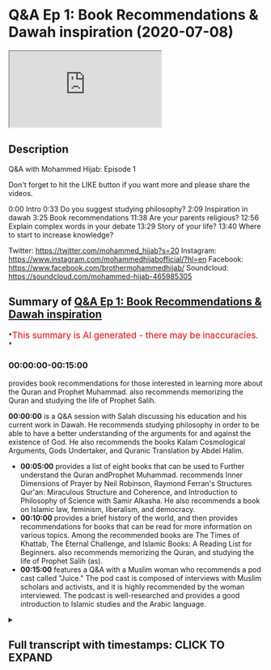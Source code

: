 # Q&A Ep 1: Book Recommendations & Dawah inspiration (2020-07-08)

<iframe loading='lazy' allow='autoplay' src='https://www.youtube.com/embed/zCfvKD88BEg'></iframe>

## Description

Q&A with Mohammed Hijab: Episode 1

Don't forget to hit the LIKE button if you want more and please share the videos.

0:00 Intro
0:33 Do you suggest studying philosophy?
2:09 Inspiration in dawah
3:25 Book recommendations
11:38 Are your parents religious?
12:56 Explain complex words in your debate
13:29 Story of your life?
13:40 Where to start to increase knowledge?

Twitter: <https://twitter.com/mohammed_hijab?s=20>
Instagram: <https://www.instagram.com/mohammedhijabofficial/?hl=en>
Facebook: <https://www.facebook.com/brothermohammedhijab/>
Soundcloud: <https://soundcloud.com/mohammed-hijab-465985305>

## Summary of [Q&A Ep 1: Book Recommendations & Dawah inspiration](https://www.youtube.com/watch?v=zCfvKD88BEg)

*<span style="color:red; font-size:125%">This summary is AI generated - there may be inaccuracies</span>. *

### <a onclick="modifyYTiframeseektime('0')">00:00:00-00:15:00</a>

provides book recommendations for those interested in learning more about the Quran and Prophet Muhammad.  also recommends memorizing the Quran and studying the life of Prophet Salih.

**<a onclick="modifyYTiframeseektime('0')">00:00:00</a>** is a Q&A session with Salah discussing his education and his current work in Dawah. He recommends studying philosophy in order to be able to have a better understanding of the arguments for and against the existence of God. He also recommends the books Kalam Cosmological Arguments, Gods Undertaker, and Quranic Translation by Abdel Halim.

* **<a onclick="modifyYTiframeseektime('300')">00:05:00</a>**  provides a list of eight books that can be used to Further understand the Quran andProphet Muhammad. recommends Inner Dimensions of Prayer by Neil Robinson, Raymond Ferran's Structures Qur'an: Miraculous Structure and Coherence, and Introduction to Philosophy of Science with Samir Alkasha. He also recommends a book on Islamic law, feminism, liberalism, and democracy.
* **<a onclick="modifyYTiframeseektime('600')">00:10:00</a>** provides a brief history of the world, and then provides recommendations for books that can be read for more information on various topics. Among the recommended books are The Times of Khattab, The Eternal Challenge, and Islamic Books: A Reading List for Beginners.  also recommends memorizing the Quran, and studying the life of Prophet Salih (as).
* **<a onclick="modifyYTiframeseektime('900')">00:15:00</a>**  features a Q&A with a Muslim woman who recommends a pod cast called "Juice." The pod cast is composed of interviews with Muslim scholars and activists, and it is highly recommended by the woman interviewed. The podcast is well-researched and provides a good introduction to Islamic studies and the Arabic language.

<details><summary><h2>Full transcript with timestamps: CLICK TO EXPAND</h2></summary>

<a onclick="modifyYTiframeseektime('0')">0:00:00</a> Music  
<a onclick="modifyYTiframeseektime('5')">0:00:05</a> Salam alaikum warahmatullahi oh but I  
<a onclick="modifyYTiframeseektime('7')">0:00:07</a> care - how're you guys doing  
<a onclick="modifyYTiframeseektime('10')">0:00:10</a> this is just something I've never done  
<a onclick="modifyYTiframeseektime('12')">0:00:12</a> before actually it's a Q & A session  
<a onclick="modifyYTiframeseektime('15')">0:00:15</a> where I'm looking at some of the  
<a onclick="modifyYTiframeseektime('17')">0:00:17</a> questions that you have put in the  
<a onclick="modifyYTiframeseektime('19')">0:00:19</a> community page of smart agenda which I'm  
<a onclick="modifyYTiframeseektime('24')">0:00:24</a> sure you've already subscribed to this  
<a onclick="modifyYTiframeseektime('25')">0:00:25</a> channel is a very important Channel hang  
<a onclick="modifyYTiframeseektime('30')">0:00:30</a> on to your seats so the first question  
<a onclick="modifyYTiframeseektime('33')">0:00:33</a> was what does his education consist of  
<a onclick="modifyYTiframeseektime('36')">0:00:36</a> and what would you recommend people just  
<a onclick="modifyYTiframeseektime('39')">0:00:39</a> and would he recommend people to study  
<a onclick="modifyYTiframeseektime('41')">0:00:41</a> philosophy a question from Norway okay  
<a onclick="modifyYTiframeseektime('45')">0:00:45</a> so my training or actual qualifications  
<a onclick="modifyYTiframeseektime('50')">0:00:50</a> in the Universities has been things like  
<a onclick="modifyYTiframeseektime('53')">0:00:53</a> political philosophy or other no  
<a onclick="modifyYTiframeseektime('56')">0:00:56</a> politics degree and focus a lot on  
<a onclick="modifyYTiframeseektime('58')">0:00:58</a> political philosophy history Islamic  
<a onclick="modifyYTiframeseektime('63')">0:01:03</a> Studies theology these kinds of  
<a onclick="modifyYTiframeseektime('67')">0:01:07</a> obviously these are these are the areas  
<a onclick="modifyYTiframeseektime('69')">0:01:09</a> that I've actually completed and  
<a onclick="modifyYTiframeseektime('71')">0:01:11</a> continue to do work in and and yeah  
<a onclick="modifyYTiframeseektime('76')">0:01:16</a> these are the and these are the things  
<a onclick="modifyYTiframeseektime('78')">0:01:18</a> I'm qualified and really but in terms of  
<a onclick="modifyYTiframeseektime('80')">0:01:20</a> do I recommend people to study  
<a onclick="modifyYTiframeseektime('84')">0:01:24</a> philosophy well I think that there are  
<a onclick="modifyYTiframeseektime('87')">0:01:27</a> some philosophies that are going to be  
<a onclick="modifyYTiframeseektime('88')">0:01:28</a> very important in the public discourse  
<a onclick="modifyYTiframeseektime('90')">0:01:30</a> so for example moral philosophy and  
<a onclick="modifyYTiframeseektime('92')">0:01:32</a> political philosophy in particular for  
<a onclick="modifyYTiframeseektime('95')">0:01:35</a> those who have a firm faith or grounding  
<a onclick="modifyYTiframeseektime('100')">0:01:40</a> in the faith I do recommend that those  
<a onclick="modifyYTiframeseektime('102')">0:01:42</a> two kinds of philosophy political  
<a onclick="modifyYTiframeseektime('104')">0:01:44</a> philosophy moral philosophy you could  
<a onclick="modifyYTiframeseektime('108')">0:01:48</a> add to a philosophy of science and you  
<a onclick="modifyYTiframeseektime('109')">0:01:49</a> can also add to a philosophy of religion  
<a onclick="modifyYTiframeseektime('110')">0:01:50</a> those four types of philosophy I think  
<a onclick="modifyYTiframeseektime('113')">0:01:53</a> are very important to discussion so I  
<a onclick="modifyYTiframeseektime('116')">0:01:56</a> would recommend if who that have a very  
<a onclick="modifyYTiframeseektime('119')">0:01:59</a> you know an okay understanding of the  
<a onclick="modifyYTiframeseektime('122')">0:02:02</a> you know a solid foundation if you like  
<a onclick="modifyYTiframeseektime('124')">0:02:04</a> in Islamic studies Islamic Sciences the  
<a onclick="modifyYTiframeseektime('127')">0:02:07</a> second question my question is what made  
<a onclick="modifyYTiframeseektime('129')">0:02:09</a> him decide to get involved in Dawa  
<a onclick="modifyYTiframeseektime('131')">0:02:11</a> and who is his biggest inspiration in  
<a onclick="modifyYTiframeseektime('133')">0:02:13</a> the field obviously the field of Dawa  
<a onclick="modifyYTiframeseektime('136')">0:02:16</a> goes back to the prophets yes so the  
<a onclick="modifyYTiframeseektime('138')">0:02:18</a> biggest inspirations in that sense would  
<a onclick="modifyYTiframeseektime('140')">0:02:20</a> be the prophets of Muhammad sallallahu  
<a onclick="modifyYTiframeseektime('142')">0:02:22</a> wasallam but for Abraham Moses Jesus etc  
<a onclick="modifyYTiframeseektime('146')">0:02:26</a> but if we're talking about like in  
<a onclick="modifyYTiframeseektime('149')">0:02:29</a> recent history then definitely I watch  
<a onclick="modifyYTiframeseektime('151')">0:02:31</a> the you know the material of Ahmed  
<a onclick="modifyYTiframeseektime('154')">0:02:34</a> Deedat and zakir naik and all of these  
<a onclick="modifyYTiframeseektime('157')">0:02:37</a> people growing up and certainly even  
<a onclick="modifyYTiframeseektime('160')">0:02:40</a> people and the organization working with  
<a onclick="modifyYTiframeseektime('162')">0:02:42</a> now like him green and hamza sources all  
<a onclick="modifyYTiframeseektime('166')">0:02:46</a> these individuals who preceded me in  
<a onclick="modifyYTiframeseektime('169')">0:02:49</a> doing the good work and I learnt from  
<a onclick="modifyYTiframeseektime('171')">0:02:51</a> all of those people I've learnt from  
<a onclick="modifyYTiframeseektime('173')">0:02:53</a> people doing Dawa in in those fields in  
<a onclick="modifyYTiframeseektime('176')">0:02:56</a> particular I am particularly interested  
<a onclick="modifyYTiframeseektime('179')">0:02:59</a> with the style of Ahmed Deedat I think  
<a onclick="modifyYTiframeseektime('181')">0:03:01</a> his thing is when I was younger growing  
<a onclick="modifyYTiframeseektime('183')">0:03:03</a> up and watching his stuff that he was a  
<a onclick="modifyYTiframeseektime('186')">0:03:06</a> real inspiration to me  
<a onclick="modifyYTiframeseektime('187')">0:03:07</a> he had that fiery kind of style which  
<a onclick="modifyYTiframeseektime('194')">0:03:14</a> was very strong like he he he he had  
<a onclick="modifyYTiframeseektime('198')">0:03:18</a> great confidence which I realized  
<a onclick="modifyYTiframeseektime('200')">0:03:20</a> especially in this field was the key  
<a onclick="modifyYTiframeseektime('203')">0:03:23</a> ingredient to success so this one this  
<a onclick="modifyYTiframeseektime('206')">0:03:26</a> guy wrote book recommendations book  
<a onclick="modifyYTiframeseektime('208')">0:03:28</a> recommendations book recommendations and  
<a onclick="modifyYTiframeseektime('210')">0:03:30</a> I've I've heard a lot of people ask me  
<a onclick="modifyYTiframeseektime('213')">0:03:33</a> there's a lot of times before I just  
<a onclick="modifyYTiframeseektime('215')">0:03:35</a> don't know where to start  
<a onclick="modifyYTiframeseektime('216')">0:03:36</a> because there's so many books you can  
<a onclick="modifyYTiframeseektime('218')">0:03:38</a> start with but let me let me address  
<a onclick="modifyYTiframeseektime('221')">0:03:41</a> like maybe give you five or ten books  
<a onclick="modifyYTiframeseektime('223')">0:03:43</a> and that maybe will be of use to you  
<a onclick="modifyYTiframeseektime('226')">0:03:46</a> which will be I think good good for you  
<a onclick="modifyYTiframeseektime('230')">0:03:50</a> in terms of like learning so I'd go with  
<a onclick="modifyYTiframeseektime('235')">0:03:55</a> obviously get a nice translation of  
<a onclick="modifyYTiframeseektime('238')">0:03:58</a> Quran I like the translation Abdel Halim  
<a onclick="modifyYTiframeseektime('241')">0:04:01</a> is very good he will Halim he's a  
<a onclick="modifyYTiframeseektime('246')">0:04:06</a> professor so as universities got a nice  
<a onclick="modifyYTiframeseektime('248')">0:04:08</a> translation I like his translation of  
<a onclick="modifyYTiframeseektime('249')">0:04:09</a> the Quran  
<a onclick="modifyYTiframeseektime('252')">0:04:12</a> in terms of my own books obviously the  
<a onclick="modifyYTiframeseektime('258')">0:04:18</a> one I would recommend would be Kalam  
<a onclick="modifyYTiframeseektime('259')">0:04:19</a> cosmological arguments because that one  
<a onclick="modifyYTiframeseektime('262')">0:04:22</a> has if you're interested in like the  
<a onclick="modifyYTiframeseektime('265')">0:04:25</a> arguments for God's existence it's got  
<a onclick="modifyYTiframeseektime('266')">0:04:26</a> what I think are some of the main  
<a onclick="modifyYTiframeseektime('268')">0:04:28</a> arguments I've written other arguments  
<a onclick="modifyYTiframeseektime('271')">0:04:31</a> for other books but this one is the main  
<a onclick="modifyYTiframeseektime('273')">0:04:33</a> one I would recommend the divine reality  
<a onclick="modifyYTiframeseektime('276')">0:04:36</a> of hamsa sources I think he's done a  
<a onclick="modifyYTiframeseektime('279')">0:04:39</a> really good job in once again in the  
<a onclick="modifyYTiframeseektime('282')">0:04:42</a> field of trying to prove God's existence  
<a onclick="modifyYTiframeseektime('284')">0:04:44</a> summarizing the key arguments the main  
<a onclick="modifyYTiframeseektime('286')">0:04:46</a> arguments there are other ones like to  
<a onclick="modifyYTiframeseektime('290')">0:04:50</a> be fair gods Undertaker by John Lennox I  
<a onclick="modifyYTiframeseektime('293')">0:04:53</a> think is a very good book for someone  
<a onclick="modifyYTiframeseektime('295')">0:04:55</a> who wants to know key arguments for  
<a onclick="modifyYTiframeseektime('298')">0:04:58</a> God's existence I think that he also  
<a onclick="modifyYTiframeseektime('302')">0:05:02</a> does a good job in that book so that's  
<a onclick="modifyYTiframeseektime('304')">0:05:04</a> that's for for example and therefore  
<a onclick="modifyYTiframeseektime('306')">0:05:06</a> God's existence these are these are the  
<a onclick="modifyYTiframeseektime('310')">0:05:10</a> books in terms of now moving on to the  
<a onclick="modifyYTiframeseektime('312')">0:05:12</a> prophethood of Muhammad al-amin and what  
<a onclick="modifyYTiframeseektime('317')">0:05:17</a> books would be nice in that in that  
<a onclick="modifyYTiframeseektime('319')">0:05:19</a> regard  
<a onclick="modifyYTiframeseektime('319')">0:05:19</a> maybe start with something mmm like  
<a onclick="modifyYTiframeseektime('325')">0:05:25</a> actually have a serie of the Prophet  
<a onclick="modifyYTiframeseektime('327')">0:05:27</a> Muhammad Allah Allah also with the  
<a onclick="modifyYTiframeseektime('328')">0:05:28</a> sealed nectar in the English language  
<a onclick="modifyYTiframeseektime('332')">0:05:32</a> this this book is well written if  
<a onclick="modifyYTiframeseektime('334')">0:05:34</a> actually I think won some prizes in  
<a onclick="modifyYTiframeseektime('337')">0:05:37</a> awards Mubarak for a embark War II I  
<a onclick="modifyYTiframeseektime('341')">0:05:41</a> don't know how they pronounce his name  
<a onclick="modifyYTiframeseektime('342')">0:05:42</a> but he's an Indian scholar he's written  
<a onclick="modifyYTiframeseektime('345')">0:05:45</a> this and it's been translated into  
<a onclick="modifyYTiframeseektime('346')">0:05:46</a> English and the translation is actually  
<a onclick="modifyYTiframeseektime('348')">0:05:48</a> quite decent I recommend so that's in  
<a onclick="modifyYTiframeseektime('352')">0:05:52</a> terms of ceará in terms of now the Quran  
<a onclick="modifyYTiframeseektime('358')">0:05:58</a> itself and some of the million Arabic  
<a onclick="modifyYTiframeseektime('361')">0:06:01</a> languages some really beautiful books  
<a onclick="modifyYTiframeseektime('363')">0:06:03</a> but I'm going to try and keep English  
<a onclick="modifyYTiframeseektime('366')">0:06:06</a> but in terms of the the English language  
<a onclick="modifyYTiframeseektime('369')">0:06:09</a> okay a book like maybe something to do  
<a onclick="modifyYTiframeseektime('373')">0:06:13</a> with linguistic miracles of Quran  
<a onclick="modifyYTiframeseektime('376')">0:06:16</a> which I think there's a book written by  
<a onclick="modifyYTiframeseektime('379')">0:06:19</a> Neil Robinson on on this I forget the  
<a onclick="modifyYTiframeseektime('384')">0:06:24</a> name of the book actually ready at some  
<a onclick="modifyYTiframeseektime('386')">0:06:26</a> time ago but I think it's quite good for  
<a onclick="modifyYTiframeseektime('388')">0:06:28</a> for for for that and Raymond Ferran has  
<a onclick="modifyYTiframeseektime('392')">0:06:32</a> a really interesting book on the  
<a onclick="modifyYTiframeseektime('394')">0:06:34</a> structures the Quran the the the  
<a onclick="modifyYTiframeseektime('397')">0:06:37</a> miraculous kind of structure on which is  
<a onclick="modifyYTiframeseektime('401')">0:06:41</a> academically RINs were very well-written  
<a onclick="modifyYTiframeseektime('404')">0:06:44</a> and it's based on classical works as  
<a onclick="modifyYTiframeseektime('406')">0:06:46</a> well so this will show you like how the  
<a onclick="modifyYTiframeseektime('408')">0:06:48</a> Quran is structurally coherent and stuff  
<a onclick="modifyYTiframeseektime('412')">0:06:52</a> like that it's a really beautiful book  
<a onclick="modifyYTiframeseektime('416')">0:06:56</a> so I've given you I think I've given you  
<a onclick="modifyYTiframeseektime('419')">0:06:59</a> eight books so far I'll give you two  
<a onclick="modifyYTiframeseektime('420')">0:07:00</a> more okay I'll give you two more so  
<a onclick="modifyYTiframeseektime('424')">0:07:04</a> we've got something on like the  
<a onclick="modifyYTiframeseektime('425')">0:07:05</a> linguistic miracle we've got something  
<a onclick="modifyYTiframeseektime('427')">0:07:07</a> on the arguments for God's existence got  
<a onclick="modifyYTiframeseektime('429')">0:07:09</a> some kind of process alarm let me give  
<a onclick="modifyYTiframeseektime('431')">0:07:11</a> you something on spirituality it is a  
<a onclick="modifyYTiframeseektime('432')">0:07:12</a> nice book called inner dimensions of  
<a onclick="modifyYTiframeseektime('437')">0:07:17</a> Prayer okay I'm Joe Zia  
<a onclick="modifyYTiframeseektime('439')">0:07:19</a> I think this is a very good book for  
<a onclick="modifyYTiframeseektime('441')">0:07:21</a> spirituality if you want to know as we  
<a onclick="modifyYTiframeseektime('444')">0:07:24</a> think we pray all the time or at least  
<a onclick="modifyYTiframeseektime('446')">0:07:26</a> we should be praying five times a day  
<a onclick="modifyYTiframeseektime('447')">0:07:27</a> but in terms of focusing on the inner  
<a onclick="modifyYTiframeseektime('450')">0:07:30</a> dimensions the spiritual aspects of  
<a onclick="modifyYTiframeseektime('453')">0:07:33</a> Prayer and that they have a good  
<a onclick="modifyYTiframeseektime('454')">0:07:34</a> translation to the English language is  
<a onclick="modifyYTiframeseektime('456')">0:07:36</a> very beautiful very beautiful  
<a onclick="modifyYTiframeseektime('458')">0:07:38</a> translation and in terms of why I also  
<a onclick="modifyYTiframeseektime('463')">0:07:43</a> recommend to be honest here I recommend  
<a onclick="modifyYTiframeseektime('464')">0:07:44</a> a book and I'll give you two more right  
<a onclick="modifyYTiframeseektime('467')">0:07:47</a> I recommend a book and fit or Islamic  
<a onclick="modifyYTiframeseektime('471')">0:07:51</a> law  
<a onclick="modifyYTiframeseektime('471')">0:07:51</a> I recommend obviously from just choose  
<a onclick="modifyYTiframeseektime('476')">0:07:56</a> the method we follow right that's why I  
<a onclick="modifyYTiframeseektime('478')">0:07:58</a> believe but in terms of what I thought  
<a onclick="modifyYTiframeseektime('480')">0:08:00</a> was useful to me the hammer light method  
<a onclick="modifyYTiframeseektime('484')">0:08:04</a> was a little filk translated by a hat  
<a onclick="modifyYTiframeseektime('488')">0:08:08</a> and hatch in his orange cover this is  
<a onclick="modifyYTiframeseektime('491')">0:08:11</a> pretty good introduction to humbly  
<a onclick="modifyYTiframeseektime('494')">0:08:14</a> effect if you're if normal happy if you  
<a onclick="modifyYTiframeseektime('497')">0:08:17</a> want to kind of see ray obviously  
<a onclick="modifyYTiframeseektime('499')">0:08:19</a> originally written by macadam and rocker  
<a onclick="modifyYTiframeseektime('501')">0:08:21</a> to see but he's translated well into  
<a onclick="modifyYTiframeseektime('502')">0:08:22</a> English so I liked it and got like  
<a onclick="modifyYTiframeseektime('505')">0:08:25</a> student note so you can put notes on it  
<a onclick="modifyYTiframeseektime('507')">0:08:27</a> on the side as well  
<a onclick="modifyYTiframeseektime('509')">0:08:29</a> and maybe you can get translational how  
<a onclick="modifyYTiframeseektime('511')">0:08:31</a> is Rp de thing is well to see to see  
<a onclick="modifyYTiframeseektime('514')">0:08:34</a> like a normative creed book it would be  
<a onclick="modifyYTiframeseektime('517')">0:08:37</a> nice to read something like that so this  
<a onclick="modifyYTiframeseektime('520')">0:08:40</a> is a mixed bag of things that you could  
<a onclick="modifyYTiframeseektime('523')">0:08:43</a> inshallah read obviously if you guys  
<a onclick="modifyYTiframeseektime('526')">0:08:46</a> want this is something on top of my head  
<a onclick="modifyYTiframeseektime('529')">0:08:49</a> but if you wanted philosophy and stuff  
<a onclick="modifyYTiframeseektime('532')">0:08:52</a> like that then to be honest with you  
<a onclick="modifyYTiframeseektime('534')">0:08:54</a> guys I'd say start with the introduction  
<a onclick="modifyYTiframeseektime('536')">0:08:56</a> books you know start with the  
<a onclick="modifyYTiframeseektime('538')">0:08:58</a> introduction books the introduction to  
<a onclick="modifyYTiframeseektime('540')">0:09:00</a> introduction to feminism introduction to  
<a onclick="modifyYTiframeseektime('542')">0:09:02</a> liberalism introduction they've got this  
<a onclick="modifyYTiframeseektime('544')">0:09:04</a> these small books they're very good  
<a onclick="modifyYTiframeseektime('549')">0:09:09</a> actually to be honest introduction to  
<a onclick="modifyYTiframeseektime('552')">0:09:12</a> philosophy of science with Samir al  
<a onclick="modifyYTiframeseektime('553')">0:09:13</a> kasha introduction to Mohammed Jonathan  
<a onclick="modifyYTiframeseektime('558')">0:09:18</a> Brown I just had a conversation with him  
<a onclick="modifyYTiframeseektime('560')">0:09:20</a> he's written one of those instruction  
<a onclick="modifyYTiframeseektime('561')">0:09:21</a> books introduction to feminism I forget  
<a onclick="modifyYTiframeseektime('566')">0:09:26</a> the name of the woman who wrote it but  
<a onclick="modifyYTiframeseektime('567')">0:09:27</a> it's quite good if you want to have the  
<a onclick="modifyYTiframeseektime('568')">0:09:28</a> depth and or some kind of understanding  
<a onclick="modifyYTiframeseektime('570')">0:09:30</a> in that introduction to liberalism  
<a onclick="modifyYTiframeseektime('572')">0:09:32</a> introduction to democracy introduction  
<a onclick="modifyYTiframeseektime('574')">0:09:34</a> to and so on and so forth this will give  
<a onclick="modifyYTiframeseektime('576')">0:09:36</a> you a good this will give you a good  
<a onclick="modifyYTiframeseektime('578')">0:09:38</a> background or good good introduction as  
<a onclick="modifyYTiframeseektime('581')">0:09:41</a> it says on the tin so yeah  
<a onclick="modifyYTiframeseektime('585')">0:09:45</a> start with that ok and I want to say to  
<a onclick="modifyYTiframeseektime('587')">0:09:47</a> you also make use of use resources  
<a onclick="modifyYTiframeseektime('589')">0:09:49</a> online so if you're trying to study for  
<a onclick="modifyYTiframeseektime('591')">0:09:51</a> example historical time piers there's  
<a onclick="modifyYTiframeseektime('593')">0:09:53</a> actually a really nice book is I think  
<a onclick="modifyYTiframeseektime('596')">0:09:56</a> it's called a brief history of the  
<a onclick="modifyYTiframeseektime('598')">0:09:58</a> worlds this is actually a book which  
<a onclick="modifyYTiframeseektime('602')">0:10:02</a> basically tries to cover encapsulate all  
<a onclick="modifyYTiframeseektime('604')">0:10:04</a> of world's history it's not that big is  
<a onclick="modifyYTiframeseektime('607')">0:10:07</a> it's actually a fun read so if you get a  
<a onclick="modifyYTiframeseektime('610')">0:10:10</a> chance because this will be like more  
<a onclick="modifyYTiframeseektime('612')">0:10:12</a> historical and yeah why not as a brief  
<a onclick="modifyYTiframeseektime('615')">0:10:15</a> history of the worlds is a nice book in  
<a onclick="modifyYTiframeseektime('618')">0:10:18</a> terms of stuffs here have some sexier  
<a onclick="modifyYTiframeseektime('620')">0:10:20</a> books okay and the obvious choice is to  
<a onclick="modifyYTiframeseektime('624')">0:10:24</a> fcm kefir ok Tessier urban kefir yeah  
<a onclick="modifyYTiframeseektime('628')">0:10:28</a> why not get that and whilst one the  
<a onclick="modifyYTiframeseektime('630')">0:10:30</a> topic of interest is why not get a bidet  
<a onclick="modifyYTiframeseektime('633')">0:10:33</a> inhaler but not all of it  
<a onclick="modifyYTiframeseektime('634')">0:10:34</a> for example the  
<a onclick="modifyYTiframeseektime('636')">0:10:36</a> times Khattab in Milan it's been  
<a onclick="modifyYTiframeseektime('639')">0:10:39</a> translated into English so you can have  
<a onclick="modifyYTiframeseektime('641')">0:10:41</a> the silence that they have judgments  
<a onclick="modifyYTiframeseektime('642')">0:10:42</a> very beautiful in glish as well  
<a onclick="modifyYTiframeseektime('645')">0:10:45</a> translated into English so you can get  
<a onclick="modifyYTiframeseektime('647')">0:10:47</a> that as well so have a tough sealed book  
<a onclick="modifyYTiframeseektime('649')">0:10:49</a> have something for those signs was  
<a onclick="modifyYTiframeseektime('650')">0:10:50</a> called eschatology you know apocalyptic  
<a onclick="modifyYTiframeseektime('653')">0:10:53</a> texts or eschatological texts so some  
<a onclick="modifyYTiframeseektime('657')">0:10:57</a> some something like the end times will  
<a onclick="modifyYTiframeseektime('659')">0:10:59</a> be very good  
<a onclick="modifyYTiframeseektime('661')">0:11:01</a> I recommend that and this book here is  
<a onclick="modifyYTiframeseektime('664')">0:11:04</a> very important it's called the eternal  
<a onclick="modifyYTiframeseektime('667')">0:11:07</a> challenge by Mohammed das it's also  
<a onclick="modifyYTiframeseektime('670')">0:11:10</a> another thing I forgot to mention which  
<a onclick="modifyYTiframeseektime('673')">0:11:13</a> is actually translated in English I  
<a onclick="modifyYTiframeseektime('674')">0:11:14</a> think that that will suffice for now in  
<a onclick="modifyYTiframeseektime('676')">0:11:16</a> Chawla obviously if I want to do a  
<a onclick="modifyYTiframeseektime('680')">0:11:20</a> proper reading list I've actually done  
<a onclick="modifyYTiframeseektime('681')">0:11:21</a> an entire like for our episode on  
<a onclick="modifyYTiframeseektime('685')">0:11:25</a> Islamic books write my name and put  
<a onclick="modifyYTiframeseektime('688')">0:11:28</a> reading list Islamic reading list I have  
<a onclick="modifyYTiframeseektime('690')">0:11:30</a> a massive reading list serious one but  
<a onclick="modifyYTiframeseektime('693')">0:11:33</a> that's for later on if your few read  
<a onclick="modifyYTiframeseektime('696')">0:11:36</a> those ones maybe ice parents religious  
<a onclick="modifyYTiframeseektime('699')">0:11:39</a> who convinced him to be a daya I mean I  
<a onclick="modifyYTiframeseektime('701')">0:11:41</a> would this whole concept of religiosity  
<a onclick="modifyYTiframeseektime('704')">0:11:44</a> like where does it start with and but I  
<a onclick="modifyYTiframeseektime('706')">0:11:46</a> would say my mom is religious and  
<a onclick="modifyYTiframeseektime('707')">0:11:47</a> practicing my father has been  
<a onclick="modifyYTiframeseektime('709')">0:11:49</a> oscillating from okay his life and and  
<a onclick="modifyYTiframeseektime('713')">0:11:53</a> you know I wouldn't consider it like  
<a onclick="modifyYTiframeseektime('715')">0:11:55</a> hamdulillah now he's becoming more  
<a onclick="modifyYTiframeseektime('716')">0:11:56</a> religious so who convinced me to be a  
<a onclick="modifyYTiframeseektime('719')">0:11:59</a> diet no one no human being it was just  
<a onclick="modifyYTiframeseektime('722')">0:12:02</a> something I wanted to do it was a  
<a onclick="modifyYTiframeseektime('724')">0:12:04</a> something I became but there's a there's  
<a onclick="modifyYTiframeseektime('728')">0:12:08</a> an interesting story my mom gives me all  
<a onclick="modifyYTiframeseektime('730')">0:12:10</a> the time he said before I was born like  
<a onclick="modifyYTiframeseektime('733')">0:12:13</a> my mom couldn't get pregnant for seven  
<a onclick="modifyYTiframeseektime('735')">0:12:15</a> years and then she went to the cabin  
<a onclick="modifyYTiframeseektime('737')">0:12:17</a> drank some Zamzam water power and this  
<a onclick="modifyYTiframeseektime('739')">0:12:19</a> is the legend goes and then and then she  
<a onclick="modifyYTiframeseektime('743')">0:12:23</a> made she went oh I that she has a son  
<a onclick="modifyYTiframeseektime('747')">0:12:27</a> who is a daya apparently so she said no  
<a onclick="modifyYTiframeseektime('750')">0:12:30</a> she made a long draw in Arabic and a  
<a onclick="modifyYTiframeseektime('753')">0:12:33</a> part of it was that the person because  
<a onclick="modifyYTiframeseektime('756')">0:12:36</a> you have it I'm I'm this her second  
<a onclick="modifyYTiframeseektime('759')">0:12:39</a> child so she wanted the boy sure they  
<a onclick="modifyYTiframeseektime('762')">0:12:42</a> had to go she made that for a boy he was  
<a onclick="modifyYTiframeseektime('765')">0:12:45</a> a diagnosed or of Islam and this and  
<a onclick="modifyYTiframeseektime('768')">0:12:48</a> and clearly that diet is still to be  
<a onclick="modifyYTiframeseektime('770')">0:12:50</a> answered but this is how the legend how  
<a onclick="modifyYTiframeseektime('775')">0:12:55</a> the legend goes explain some of the  
<a onclick="modifyYTiframeseektime('778')">0:12:58</a> complex words or references you uses  
<a onclick="modifyYTiframeseektime('781')">0:13:01</a> during debate well I mean that that's  
<a onclick="modifyYTiframeseektime('783')">0:13:03</a> gonna require you know some kind of  
<a onclick="modifyYTiframeseektime('785')">0:13:05</a> lecture or something isn't it  
<a onclick="modifyYTiframeseektime('786')">0:13:06</a> we have to see what kind of words we're  
<a onclick="modifyYTiframeseektime('788')">0:13:08</a> talking about and yeah every debate has  
<a onclick="modifyYTiframeseektime('791')">0:13:11</a> different things that we have to speak  
<a onclick="modifyYTiframeseektime('794')">0:13:14</a> about and therefore sometimes you have  
<a onclick="modifyYTiframeseektime('796')">0:13:16</a> some terminologies which are not known  
<a onclick="modifyYTiframeseektime('797')">0:13:17</a> to the lay audience but you know it's a  
<a onclick="modifyYTiframeseektime('803')">0:13:23</a> good opportunity for you to get a  
<a onclick="modifyYTiframeseektime('804')">0:13:24</a> notepad put them in your keywords and go  
<a onclick="modifyYTiframeseektime('808')">0:13:28</a> check them on your own time we want to  
<a onclick="modifyYTiframeseektime('810')">0:13:30</a> know the story of his life okay well  
<a onclick="modifyYTiframeseektime('814')">0:13:34</a> this is a long story and I don't I don't  
<a onclick="modifyYTiframeseektime('818')">0:13:38</a> know if I can I don't know where to  
<a onclick="modifyYTiframeseektime('820')">0:13:40</a> start where to start when it comes to  
<a onclick="modifyYTiframeseektime('822')">0:13:42</a> increasing our knowledge about Islam and  
<a onclick="modifyYTiframeseektime('824')">0:13:44</a> other topics at speakers corner  
<a onclick="modifyYTiframeseektime('828')">0:13:48</a> philosophy history other religions  
<a onclick="modifyYTiframeseektime('830')">0:13:50</a> science challenging Western values start  
<a onclick="modifyYTiframeseektime('835')">0:13:55</a> by the Quran so with the Quran  
<a onclick="modifyYTiframeseektime('838')">0:13:58</a> memorizing the Quran have a program of  
<a onclick="modifyYTiframeseektime('841')">0:14:01</a> memorization honestly take this  
<a onclick="modifyYTiframeseektime('843')">0:14:03</a> seriously if you want to take any advice  
<a onclick="modifyYTiframeseektime('844')">0:14:04</a> from me I'm going to give you this the  
<a onclick="modifyYTiframeseektime('846')">0:14:06</a> straightforward advice learn how to read  
<a onclick="modifyYTiframeseektime('848')">0:14:08</a> the Quran relearn how to understand the  
<a onclick="modifyYTiframeseektime('851')">0:14:11</a> Quran okay learn what allah subhanaw  
<a onclick="modifyYTiframeseektime('855')">0:14:15</a> taala is communicating to you and learn  
<a onclick="modifyYTiframeseektime('858')">0:14:18</a> about the Prophet SAW salem's life and  
<a onclick="modifyYTiframeseektime('859')">0:14:19</a> also learn something about the laws of  
<a onclick="modifyYTiframeseektime('862')">0:14:22</a> Allah this is a simple thing and who  
<a onclick="modifyYTiframeseektime('864')">0:14:24</a> Allah is this is the study of Arpita  
<a onclick="modifyYTiframeseektime('866')">0:14:26</a> like those those things there start with  
<a onclick="modifyYTiframeseektime('870')">0:14:30</a> that and spend time with that don't  
<a onclick="modifyYTiframeseektime('872')">0:14:32</a> think okay I've done it now I already  
<a onclick="modifyYTiframeseektime('874')">0:14:34</a> know it's keep going by this is advice  
<a onclick="modifyYTiframeseektime('876')">0:14:36</a> to me like I'm giving myself advice you  
<a onclick="modifyYTiframeseektime('880')">0:14:40</a> wanna really focus on those things you  
<a onclick="modifyYTiframeseektime('882')">0:14:42</a> know and it's if you focus on them  
<a onclick="modifyYTiframeseektime('885')">0:14:45</a> properly it will take you some time to  
<a onclick="modifyYTiframeseektime('887')">0:14:47</a> get to to get to where you want to be  
<a onclick="modifyYTiframeseektime('892')">0:14:52</a> you know I'll tell you one resource  
<a onclick="modifyYTiframeseektime('893')">0:14:53</a> which I found interesting or lie in  
<a onclick="modifyYTiframeseektime('895')">0:14:55</a> English language is maybe good ten years  
<a onclick="modifyYTiframeseektime('899')">0:14:59</a> ago now I listen to Bayon  
<a onclick="modifyYTiframeseektime('902')">0:15:02</a> nominally hunt that a nice pod podcast  
<a onclick="modifyYTiframeseektime('906')">0:15:06</a> of juice um I'm not sure of his  
<a onclick="modifyYTiframeseektime('908')">0:15:08</a> subsequent works or what he's been doing  
<a onclick="modifyYTiframeseektime('911')">0:15:11</a> since but that particular podcast I  
<a onclick="modifyYTiframeseektime('914')">0:15:14</a> listened to all of it it was brilliant  
<a onclick="modifyYTiframeseektime('917')">0:15:17</a> it was fantastic if you listen to that  
<a onclick="modifyYTiframeseektime('919')">0:15:19</a> particular podcast for just am it will  
<a onclick="modifyYTiframeseektime('922')">0:15:22</a> give you a nice beginning and I start to  
<a onclick="modifyYTiframeseektime('925')">0:15:25</a> Quranic studies learning about the  
<a onclick="modifyYTiframeseektime('927')">0:15:27</a> Arabic language certain words how it's  
<a onclick="modifyYTiframeseektime('929')">0:15:29</a> used he brings the Quran to life for  
<a onclick="modifyYTiframeseektime('931')">0:15:31</a> life does a really good job so I'd  
<a onclick="modifyYTiframeseektime('933')">0:15:33</a> recommend I really would recommend her  
<a onclick="modifyYTiframeseektime('942')">0:15:42</a> you  
</details>
